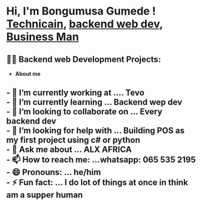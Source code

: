 <h1>Hi, I'm Bongumusa Gumede ! <br/><a href="https://github.com/bongumusa-web">Technicain</a>, <a href="https://www.linkedin.com/in/joshmadakor/">backend web dev</a>, <a href="https://www.youtube.com/c/joshmadakor">Business Man </a></h1>

<h2>👨‍💻 Backend web Development Projects:</h2>

- <b>About me </b>
<h2> - 🔭 I’m currently working  at .... Tevo<br>
- 🌱 I’m currently learning ...    Backend wep dev <br>
- 👯 I’m looking to collaborate on ... Every backend dev<br>
- 🤔 I’m looking for help with ... Building POS as my first project using c# or python<br>
- 💬 Ask me about ... ALX AFRICA<br>
- 📫 How to reach me: ...whatsapp: 065 535 2195<br>
- 😄 Pronouns: ... he/him<br>
- ⚡ Fun fact: ...  I do lot of things at once in think am a supper human<br></h2>


[twitter]: https://twitter.com/joshmadakor
[youtube]: https://www.youtube.com/c/joshmadakor
[instagram]: https://www.instagram.com/joshmadakor/
[linkedin]: https://linkedin.com/in/joshmadakor

<!--
**joshmadakor1/joshmadakor1** is a ✨ _special_ ✨ repository because its `README.md` (this file) appears on your GitHub profile.

Here are some ideas to get you started:


-->
